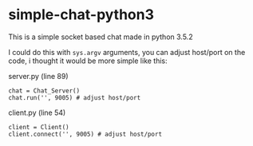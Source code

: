 # simple-chat-python3

This is a simple socket based chat made in python 3.5.2

I could do this with `sys.argv` arguments, you can adjust host/port on the code, i thought it would be more simple like this:

server.py (line 89)

`chat = Chat_Server()`<br>
`chat.run('', 9005) # adjust host/port`
 
 client.py (line 54)
 
`client = Client()`<br>
`client.connect('', 9005) # adjust host/port`
